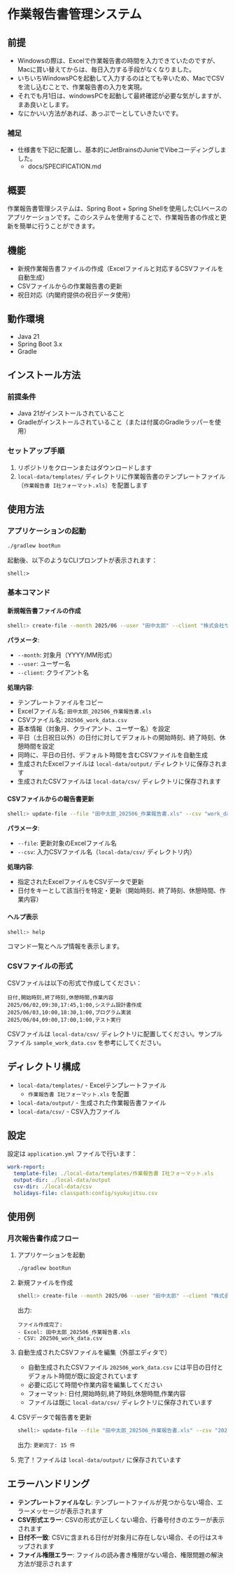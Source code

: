 # 作業報告書管理システム

## 前提
- Windowsの際は、Excelで作業報告書の時間を入力できていたのですが、Macに買い替えてからは、毎日入力する手段がなくなりました。
- いちいちWindowsPCを起動して入力するのはとても辛いため、MacでCSVを流し込むことで、作業報告書の入力を実現。
- それでも月1日は、windowsPCを起動して最終確認が必要な気がしますが、まあ良いとします。
- なにかいい方法があれば、あっぷでーとしていきたいです。

### 補足
- 仕様書を下記に配置し、基本的にJetBrainsのJunieでVibeコーディングしました。
  - docs/SPECIFICATION.md

## 概要
作業報告書管理システムは、Spring Boot + Spring Shellを使用したCLIベースのアプリケーションです。このシステムを使用することで、作業報告書の作成と更新を簡単に行うことができます。

## 機能
- 新規作業報告書ファイルの作成（Excelファイルと対応するCSVファイルを自動生成）
- CSVファイルからの作業報告書の更新
- 祝日対応（内閣府提供の祝日データ使用）

## 動作環境
- Java 21
- Spring Boot 3.x
- Gradle

## インストール方法

### 前提条件
- Java 21がインストールされていること
- Gradleがインストールされていること（または付属のGradleラッパーを使用）

### セットアップ手順
1. リポジトリをクローンまたはダウンロードします
2. `local-data/templates/` ディレクトリに作業報告書のテンプレートファイル（`作業報告書 I社フォーマット.xls`）を配置します

## 使用方法

### アプリケーションの起動
```bash
./gradlew bootRun
```
起動後、以下のようなCLIプロンプトが表示されます：
```
shell:>
```

### 基本コマンド

#### 新規報告書ファイルの作成
```bash
shell:> create-file --month 2025/06 --user "田中太郎" --client "株式会社サンプル"
```
**パラメータ**:
- `--month`: 対象月（YYYY/MM形式）
- `--user`: ユーザー名
- `--client`: クライアント名

**処理内容**:
- テンプレートファイルをコピー
- Excelファイル名: `田中太郎_202506_作業報告書.xls`
- CSVファイル名: `202506_work_data.csv`
- 基本情報（対象月、クライアント、ユーザー名）を設定
- 平日（土日祝日以外）の日付に対してデフォルトの開始時刻、終了時刻、休憩時間を設定
- 同時に、平日の日付、デフォルト時間を含むCSVファイルを自動生成
- 生成されたExcelファイルは `local-data/output/` ディレクトリに保存されます
- 生成されたCSVファイルは `local-data/csv/` ディレクトリに保存されます

#### CSVファイルからの報告書更新
```bash
shell:> update-file --file "田中太郎_202506_作業報告書.xls" --csv "work_data.csv"
```
**パラメータ**:
- `--file`: 更新対象のExcelファイル名
- `--csv`: 入力CSVファイル名（`local-data/csv/` ディレクトリ内）

**処理内容**:
- 指定されたExcelファイルをCSVデータで更新
- 日付をキーとして該当行を特定・更新（開始時刻、終了時刻、休憩時間、作業内容）

#### ヘルプ表示
```bash
shell:> help
```
コマンド一覧とヘルプ情報を表示します。

### CSVファイルの形式
CSVファイルは以下の形式で作成してください：
```csv
日付,開始時刻,終了時刻,休憩時間,作業内容
2025/06/02,09:30,17:45,1:00,システム設計書作成
2025/06/03,10:00,18:30,1:00,プログラム実装
2025/06/04,09:00,17:00,1:00,テスト実行
```

CSVファイルは `local-data/csv/` ディレクトリに配置してください。サンプルファイル `sample_work_data.csv` を参考にしてください。

## ディレクトリ構成
- `local-data/templates/` - Excelテンプレートファイル
  - `作業報告書 I社フォーマット.xls` を配置
- `local-data/output/` - 生成された作業報告書ファイル
- `local-data/csv/` - CSV入力ファイル

## 設定
設定は `application.yml` ファイルで行います：
```yaml
work-report:
  template-file: ./local-data/templates/作業報告書 I社フォーマット.xls
  output-dir: ./local-data/output
  csv-dir: ./local-data/csv
  holidays-file: classpath:config/syukujitsu.csv
```

## 使用例

### 月次報告書作成フロー
1. アプリケーションを起動
   ```bash
   ./gradlew bootRun
   ```

2. 新規ファイルを作成
   ```bash
   shell:> create-file --month 2025/06 --user "田中太郎" --client "株式会社サンプル"
   ```
   出力: 
   ```
   ファイル作成完了:
   - Excel: 田中太郎_202506_作業報告書.xls
   - CSV: 202506_work_data.csv
   ```

3. 自動生成されたCSVファイルを編集（外部エディタで）
   - 自動生成されたCSVファイル `202506_work_data.csv` には平日の日付とデフォルト時間が既に設定されています
   - 必要に応じて時間や作業内容を編集してください
   - フォーマット: 日付,開始時刻,終了時刻,休憩時間,作業内容
   - ファイルは既に `local-data/csv/` ディレクトリに保存されています

4. CSVデータで報告書を更新
   ```bash
   shell:> update-file --file "田中太郎_202506_作業報告書.xls" --csv "202506_work_data.csv"
   ```
   出力: `更新完了: 15 件`

5. 完了！ファイルは `local-data/output/` に保存されています

## エラーハンドリング
- **テンプレートファイルなし**: テンプレートファイルが見つからない場合、エラーメッセージが表示されます
- **CSV形式エラー**: CSVの形式が正しくない場合、行番号付きのエラーが表示されます
- **日付不一致**: CSVに含まれる日付が対象月に存在しない場合、その行はスキップされます
- **ファイル権限エラー**: ファイルの読み書き権限がない場合、権限問題の解決方法が提示されます
